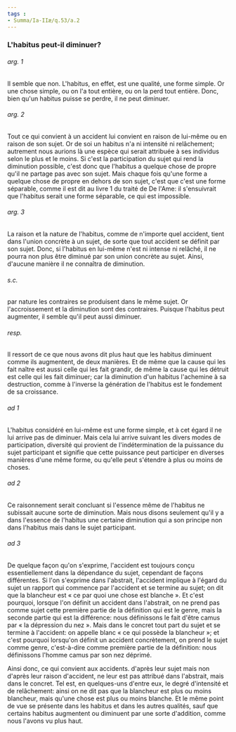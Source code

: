 ```yaml
---
tags : 
- Summa/Ia-IIæ/q.53/a.2
---
```


### L'habitus peut-il diminuer?

###### arg. 1
Il semble que non. L'habitus, en effet, est une qualité, une forme simple. Or une chose simple, ou on l'a tout entière, ou on la perd tout entière. Donc, bien qu'un habitus puisse se perdre, il ne peut diminuer. 

###### arg. 2
Tout ce qui convient à un accident lui convient en raison de lui-même ou en raison de son sujet. Or de soi un habitus n'a ni intensité ni relâchement; autrement nous aurions là une espèce qui serait attribuée à ses individus selon le plus et le moins. Si c'est la participation du sujet qui rend la diminution possible, c'est donc que l'habitus a quelque chose de propre qu'il ne partage pas avec son sujet. Mais chaque fois qu'une forme a quelque chose de propre en dehors de son sujet, c'est que c'est une forme séparable, comme il est dit au livre 1 du traité de De l'Ame: il s'ensuivrait que l'habitus serait une forme séparable, ce qui est impossible. 

###### arg. 3
La raison et la nature de l'habitus, comme de n'importe quel accident, tient dans l'union concrète à un sujet, de sorte que tout accident se définit par son sujet. Donc, si l'habitus en lui-même n'est ni intense ni relâché, il ne pourra non plus être diminué par son union concrète au sujet. Ainsi, d'aucune manière il ne connaîtra de diminution. 

###### s.c.
par nature les contraires se produisent dans le même sujet. Or l'accroissement et la diminution sont des contraires. Puisque l'habitus peut augmenter, il semble qu'il peut aussi diminuer. 

###### resp.
Il ressort de ce que nous avons dit plus haut que les habitus diminuent comme ils augmentent, de deux manières. Et de même que la cause qui les fait naître est aussi celle qui les fait grandir, de même la cause qui les détruit est celle qui les fait diminuer; car la diminution d'un habitus l'achemine à sa destruction, comme à l'inverse la génération de l'habitus est le fondement de sa croissance. 

###### ad 1
L'habitus considéré en lui-même est une forme simple, et à cet égard il ne lui arrive pas de diminuer. Mais cela lui arrive suivant les divers modes de participation, diversité qui provient de l'indétermination de la puissance du sujet participant et signifie que cette puissance peut participer en diverses manières d'une même forme, ou qu'elle peut s'étendre à plus ou moins de choses. 

###### ad 2
Ce raisonnement serait concluant si l'essence même de l'habitus ne subissait aucune sorte de diminution. Mais nous disons seulement qu'il y a dans l'essence de l'habitus une certaine diminution qui a son principe non dans l'habitus mais dans le sujet participant. 

###### ad 3
De quelque façon qu'on s'exprime, l'accident est toujours conçu essentiellement dans la dépendance du sujet, cependant de façons différentes. Si l'on s'exprime dans l'abstrait, l'accident implique à l'égard du sujet un rapport qui commence par l'accident et se termine au sujet; on dit que la blancheur est « ce par quoi une chose est blanche ». Et c'est pourquoi, lorsque l'on définit un accident dans l'abstrait, on ne prend pas comme sujet cette première partie de la définition qui est le genre, mais la seconde partie qui est la différence: nous définissons le fait d'être camus par « la dépression du nez ». Mais dans le concret tout part du sujet et se termine à l'accident: on appelle blanc « ce qui possède la blancheur »; et c'est pourquoi lorsqu'on définit un accident concrètement, on prend le sujet comme genre, c'est-à-dire comme première partie de la définition: nous définissons l'homme camus par son nez déprimé. 

Ainsi donc, ce qui convient aux accidents. d'après leur sujet mais non d'après leur raison d'accident, ne leur est pas attribué dans l'abstrait, mais dans le concret. Tel est, en quelques-uns d'entre eux, le degré d'intensité et de relâchement: ainsi on ne dit pas que la blancheur est plus ou moins blancheur, mais qu'une chose est plus ou moins blanche. Et le même point de vue se présente dans les habitus et dans les autres qualités, sauf que certains habitus augmentent ou diminuent par une sorte d'addition, comme nous l'avons vu plus haut. 


